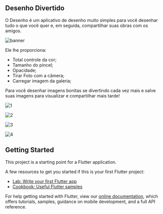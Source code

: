 ## Desenho Divertido

O Desenho é um aplicativo de desenho muito simples para você desenhar tudo o que você quer e, em seguida, compartilhar suas obras com os amigos. 

![banner](https://user-images.githubusercontent.com/38302156/155972086-dbbed759-72fd-49e2-8e60-f4d3b65a67eb.png)

Ele lhe proporciona:

- Total controle da cor;
- Tamanho do pincel;
- Opacidade;
- Tirar Foto com a câmera;
- Carregar imagem da galeria;

Para você desenhar imagens bonitas se divertindo cada vez mais e salve suas imagens para visualizar e compartilhar mais tarde!

![1](https://user-images.githubusercontent.com/38302156/155972211-6b70b5b2-7d9c-4ec2-a0d1-46d191c24b59.png)

![2](https://user-images.githubusercontent.com/38302156/155972225-a6353aa3-f437-4113-9360-1583efb1e8b0.png)

![3](https://user-images.githubusercontent.com/38302156/155972236-1cf96710-2a80-46e5-a50c-11d15f2d76ff.png)

![4](https://user-images.githubusercontent.com/38302156/155972253-8cc12381-70d7-4a40-a90c-80e657be4d49.png)

## Getting Started

This project is a starting point for a Flutter application.

A few resources to get you started if this is your first Flutter project:

- [Lab: Write your first Flutter app](https://flutter.dev/docs/get-started/codelab)
- [Cookbook: Useful Flutter samples](https://flutter.dev/docs/cookbook)

For help getting started with Flutter, view our
[online documentation](https://flutter.dev/docs), which offers tutorials,
samples, guidance on mobile development, and a full API reference.

